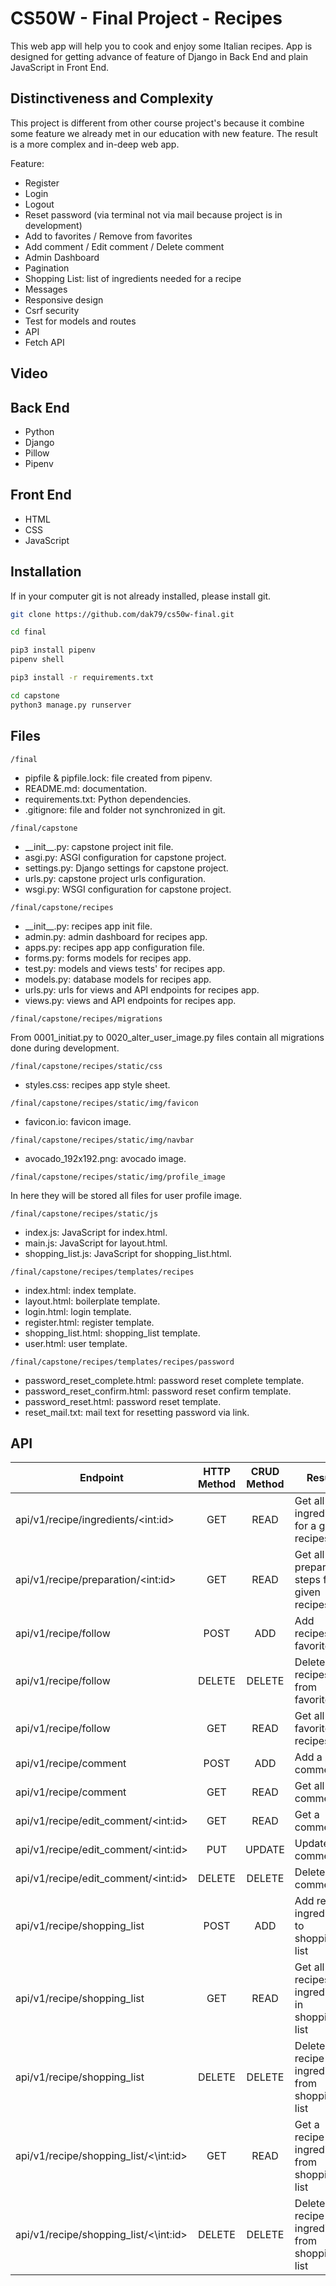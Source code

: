 # CS50W - Final Project - Recipes
This web app will help you to cook and enjoy some Italian recipes.
App is designed for getting advance of feature of Django in Back End and plain
JavaScript in Front End.

## Distinctiveness and Complexity
This project is different from other course project's because it combine some
feature we already met in our education with new feature. The result is a more
complex and in-deep web app.

Feature:
- Register
- Login
- Logout
- Reset password (via terminal not via mail because project is in development)
- Add to favorites / Remove from favorites
- Add comment / Edit comment / Delete comment
- Admin Dashboard
- Pagination
- Shopping List: list of ingredients needed for a recipe
- Messages
- Responsive design
- Csrf security
- Test for models and routes
- API
- Fetch API

## Video

## Back End
- Python
- Django
- Pillow
- Pipenv

## Front End
- HTML
- CSS
- JavaScript

## Installation
If in your computer git is not already installed, please install git.

```bash
git clone https://github.com/dak79/cs50w-final.git

cd final

pip3 install pipenv
pipenv shell

pip3 install -r requirements.txt

cd capstone
python3 manage.py runserver
```

## Files
```
/final
```
- pipfile & pipfile.lock: file created from pipenv.
- README.md: documentation.
- requirements.txt: Python dependencies.
- .gitignore: file and folder not synchronized in git.

```
/final/capstone
```
- \_\_init\_\_.py: capstone project init file.
- asgi.py: ASGI configuration for capstone project.
- settings.py: Django settings for capstone project.
- urls.py: capstone project urls configuration.
- wsgi.py: WSGI configuration for capstone project.

```
/final/capstone/recipes
```
- \_\_init\_\_.py: recipes app init file.
- admin.py: admin dashboard for recipes app.
- apps.py: recipes app app configuration file.
- forms.py: forms models for recipes app.
- test.py: models and views tests' for recipes app.
- models.py: database models for recipes app.
- urls.py: urls for views and API endpoints for recipes app.
- views.py: views and API endpoints for recipes app.

```
/final/capstone/recipes/migrations
```
From 0001_initiat.py to 0020_alter_user_image.py files contain all migrations
done during development.

```
/final/capstone/recipes/static/css
```
- styles.css: recipes app style sheet.

```
/final/capstone/recipes/static/img/favicon
```
- favicon.io: favicon image.

```
/final/capstone/recipes/static/img/navbar
```
- avocado_192x192.png: avocado image.

```
/final/capstone/recipes/static/img/profile_image
```
In here they will be stored all files for user profile image.

```
/final/capstone/recipes/static/js
```
- index.js: JavaScript for index.html.
- main.js: JavaScript for layout.html.
- shopping_list.js: JavaScript for shopping_list.html.

```
/final/capstone/recipes/templates/recipes
```
- index.html: index template.
- layout.html: boilerplate template.
- login.html: login template.
- register.html: register template.
- shopping_list.html: shopping_list template.
- user.html: user template.

```
/final/capstone/recipes/templates/recipes/password
```
- password_reset_complete.html: password reset complete template.
- password_reset_confirm.html: password reset confirm template.
- password_reset.html: password reset template.
- reset_mail.txt: mail text for resetting password via link.

## API

|                   Endpoint                     | HTTP Method | CRUD Method |                     Result                    |
|------------------------------------------------|:-----------:|:-----------:|-----------------------------------------------|
| api/v1/recipe/ingredients/\<int:id\>           | GET         | READ        | Get all ingredients for a given recipes       |
| api/v1/recipe/preparation/\<int:id\>           | GET         | READ        | Get all preparation steps for a given recipes |
| api/v1/recipe/follow                           | POST        | ADD         | Add recipes to favorites                      |
| api/v1/recipe/follow                           | DELETE      | DELETE      | Delete recipes from favorites                 |
| api/v1/recipe/follow                           | GET         | READ        | Get all favorites recipes                     |
| api/v1/recipe/comment                          | POST        | ADD         | Add a comment                                 |
| api/v1/recipe/comment                          | GET         | READ        | Get all comments                              |
| api/v1/recipe/edit_comment/\<int:id\>          | GET         | READ        | Get a comment                                 |
| api/v1/recipe/edit_comment/\<int:id\>          | PUT         | UPDATE      | Update a comment                              |
| api/v1/recipe/edit_comment/\<int:id\>          | DELETE      | DELETE      | Delete a comment                              |
| api/v1/recipe/shopping_list                    | POST        | ADD         | Add recipe ingredients to shopping list       |
| api/v1/recipe/shopping_list                    | GET         | READ        | Get all recipes ingredients in shopping list  |
| api/v1/recipe/shopping_list                    | DELETE      | DELETE      | Delete recipe ingredients from shopping list  |
| api/v1/recipe/shopping_list/<\int:id\>         | GET         | READ        | Get a recipe ingredients from shopping list   |
| api/v1/recipe/shopping_list/<\int:id\>         | DELETE      | DELETE      | Delete recipe ingredients from shopping list  |
